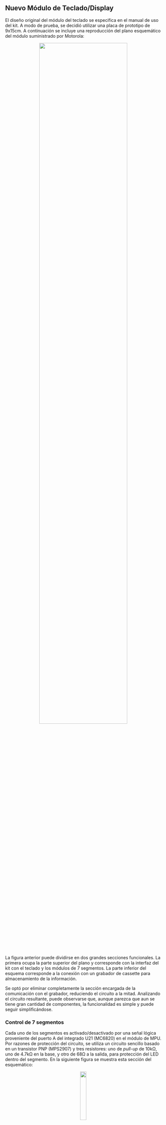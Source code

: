 ## Nuevo Módulo de Teclado/Display

El diseño original del módulo del teclado se especifica en el manual de uso del kit. A modo de prueba, se decidió utilizar una placa de prototipo de 9x15cm. A continuación se incluye una reproducción del plano esquemático del módulo suministrado por Motorola:

<div align="center"><img src="https://github.com/user-attachments/assets/02cda631-f32b-4b5f-a14f-8a907f605bf4" style="width:75%;height:75%;text-align:center;"></img></div>

La figura anterior puede dividirse en dos grandes secciones funcionales. La primera ocupa la parte superior del plano y corresponde con la interfaz del kit con el teclado y los módulos de 7 segmentos. La parte inferior del esquema corresponde a la conexión con un grabador de cassette para almacenamiento de la información.

Se optó por eliminar completamente la sección encargada de la comunicación con el grabador, reduciendo el circuito a la mitad. Analizando el circuito resultante, puede observarse que, aunque parezca que aun se tiene gran cantidad de componentes, la funcionalidad es simple y puede seguir simplificándose.

### Control de 7 segmentos

Cada uno de los segmentos es activado/desactivado por una señal lógica proveniente del puerto A del integrado U21 (MC6820) en el módulo de MPU. Por razones de protección del circuito, se utiliza un circuito sencillo basado en un transistor PNP (MPS2907) y tres resistores: uno de _pull-up_ de 10kΩ, uno de 4.7kΩ en la base, y otro de 68Ω a la salida, para protección del LED dentro del segmento. En la siguiente figura se muestra esta sección del esquemático:

<div align="center"><img src="https://github.com/user-attachments/assets/406c6c79-e567-4944-a781-c2e0905fa1b6" style="width:20%;height:20%;text-align:center;"></img></div>

Para analizar el funcionamiento de este circuito se recurre al manual de uso del kit. Al final del listado de JBUG (pág. A1-14) se incluye la definición de los patrones de 7 segmentos para cada uno de los dígitos 0..F, resumidos en la siguiente figura:

<div align="center"><img src="https://github.com/user-attachments/assets/767abb83-e3bd-4341-ba4f-3c2399e581d1" style="width:70%;height:70%;text-align:center;"></img></div>

Es fácil ver que los patrones binarios están "invertidos" frente a lo observado en el display. Esto se debe a que el módulo de teclado emplea display de tipo cátodo común, en los que se selecciona un dígito con un nivel lógico bajo en la entrada `CC` y se selecciona cada segmento colocando la entrada correspondiente en un nivel lógico alto. De esto se deduce que los circuitos de control con transistores PNP actúan como inversores lógicos.

Un circuito integrado TTL que cumple con esta funcionalidad es el 74240, un buffer/driver inversor de 8 bits. Al ser de 8 bits, sobra un inversor. Esto podría verse como un "desperdicio" de transistores, aunque no es significativo frente al ahorro en cantidad de componentes, complejidad y tamaño del circuito final. Otra alternativa podría haber sido utilizar un 7404, seis inversores en un mismo paquete. Sin embargo, al requerirse 7, el último debería armarse usando un circuito como el sugerido por Motorola, lo que complejiza el diseño en el acotado espacio del que se dispone.

Asimismo, se cambiaron los resistores de protección de los LEDs con resistores de 180Ω, un valor recomendado para esta aplicación. Se omitieron los resistores de _pull-up_ para reducir la cantidad de componentes. El circuito resultante es como el de la siguiente figura:

<div align="center"><img src="https://github.com/user-attachments/assets/a270863f-bf83-47ff-970e-6dba3eb1105e" style="width:70%;height:70%;text-align:center;"></img></div>

Al circuito se le agregó un capacitor de desacople en la alimentación del 74240. Observar además que se emplearon módulos de display de 4 dígitos con una distribución de pines no estándar. Esto se debe a que se disponía de estos módulos al momento de la construcción de la placa. Al desconocerse las características específicas de este componente, se determinó la distribución de pines experimentalmente y se utilizó esta información para realizar las conexiones según el esquema anterior.

### Selección de dígitos/filas del teclado

Para la selección de los dígitos y las filas del teclado, el diseño original utiliza tres integrados MC75452, cada uno compuesto por un par de puertas NAND diseñadas para el manejo de dispositivos. Notar que las compuertas conectan una de las entradas a un nivel lógico alto, conectando la otra al puerto B del componente U21 del módulo MPU. Recordando la tabla de verdad de una compuerta NAND, se ve que esta configuración funciona como inversor lógico:

<div align="center"><img src="https://github.com/user-attachments/assets/05c9a0ef-90ff-431e-a25f-117a72350d42" style="width:20%;height:20%;text-align:center;"></img></div>

Al ser seis los dígitos del display y las filas del teclado, se optó por reemplazar estos tres integrados por un único integrado 7404, que contiene seis inversores lógicos y sirve además como buffer para control de dispositivos sencillos como LEDs. Para reforzar el circuito podría usarse un 7406 en lugar del 7404. Este circuito es funcionalmente equivalente, pero soporta mayor corriente en la salida.

Al igual que con el 74240, se coloca un capacitor de desacople en la alimentación del 7404. Motorola recomienda un capacitor de 0.1µF por cada 3 circuitos integrados para desacople, pero se decidió colocar uno por cada integrado, al ser sólo tres. El circuito resultante es el de la siguiente figura:

<div align="center"><img src="https://github.com/user-attachments/assets/8ef8e5e7-ff0a-4323-a7ae-90da92ab8ccf" style="width:85%;height:85%;text-align:center;"></img></div>

Notar que se han omitido las teclas `P` y `L` en el esquemático. Estas sirven para los comandos de grabación y lectura de cassette, respectivamente. Al eliminarse dicha funcionalidad, se consideró apropiado eliminar las teclas correspondientes para evitar cualquier tipo de falla en el kit que pueda producirse al intentar interactuar con un periférico inexistente.

### Selección de las columnas del teclado

Para determinar la tecla que se presionó en un instante de tiempo dado, Motorola emplea un único circuito integrado del tipo MC14539. Este es un selector dual de 4-canales, es decir, permite seleccionar 1 de 4 entradas. Es funcionalmente equivalente al 74153. Se utilizó este último por ser más fácil de obtener. Se respetó el plano original en este caso:

<div align="center"><img src="https://github.com/user-attachments/assets/b6bb7281-6ad2-4e2d-b49b-6cd74228d096" style="width:30%;height:30%;text-align:center;"></img></div>

Ver que las conexiones de entrada del integrado son las cuatro columnas del teclado `COL1`, `COL2`, `COL3` y `COL4`, y el número de columna a leer, conectado a los terminales `PB6` y `PB7` del integrado U21 de la placa MPU. A este componente también se vincula la salida `Za`, el valor lógico presente en la columna seleccionada mediante `S0` y `S1`. La salida `Za` se conecta al pin `PA7` de U21. Por este motivo es que se deja `PA7` en bajo cuando se escribe el patrón de los dígitos para el display.

### Implementación

Para implementar el teclado se decidió utilizar dos placas de circuito. La placa principal es el teclado y display, junto a la electrónica de soporte. Esta se conecta mediante un cable plano de 20 conductores a un módulo adaptador que permite conectar el teclado al MPU sin tener que utilizar el conector de borde de 50 pines propuesto por Motorola.

La placa adaptadora se monta sobre el zócalo de U21 en el módulo MPU, y contiene un conector de 20 pines para el teclado. Esta misma conexión es la responsable de brindar alimentación al MPU: +5V y tierra. El adaptador posee un zócalo para un conector tipo Berg de 4 pines para brindar alimentación al MPU de forma más segura que a través de las conexiones de alimentación de U21. Esta placa se muestra en la siguiente figura:

<div align="center"><img src="https://github.com/user-attachments/assets/b2f117d8-6fd7-49af-a511-35797e052f71" style="width:30%;height:30%;text-align:center;"></img></div>

Se puede ver que el módulo adaptador se instala directamente en el zócalo reservado para el integrado MC6820, que a su vez se instala sobre el adaptador. Se puede apreciar también el cable plano que vincula el MPU con el teclado.

Respetando los planos de circuito explicados en las secciones anteriores se construyó un prototipo en una placa perforada de 9x15cm. El resultado se muestra en la siguiente figura:

<div align="center"><img src="https://github.com/user-attachments/assets/e3570199-fadc-4905-a605-2bf2cd01ad07" style="width:30%;height:30%;text-align:center;"></img></div>

### Preparación para pruebas

Para validar el diseño propuesto se conectan los componentes de la siguiente manera:
- El módulo adaptador se conecta en la posición U21 del módulo MPU, con la conexión de alimentación siguiendo la dirección del interruptor de reset. Alternativamente, se puede conectar el MC6820 al adaptador, con el pin 1 hacia la conexión de alimentación. Luego se conecta el adaptador siguiendo la orientación original de U21.
- El cable plano se conecta con el pin 1 (marcado en rojo) apuntando a la parte inferior de la placa, o bien tomando como guía el segundo círculo amarillo, o dejando la muezca del conector apuntando hacia el integrado MC6820.
- La alimentación del MPU se conecta usando un cable de alimentación similar el de una disquetera de 3.5", con el cable rojo (+5V) más cercano al extremo izquierdo del módulo, o bien con la muezca del conector hacia arriba.
- En la placa del teclado, se conecta el cable plano tal que el pin 1 apunte hacia la parte inferior del teclado, o bien siguiendo el círculo amarillo.
- La alimentación del sistema completo se conecta al teclado de igual forma que la alimentación del MPU al adaptador. Se conecta la entrada (un cable similar al de una disquetera de 3.5") siguiendo el círculo amarillo, o bien sabiendo que el cable rojo (+5V) es el más alejado del LED de encendido.

En la siguiente figura se muestra el sistema completo listo para iniciar las pruebas de funcionamiento:

Para alimentar el kit completo se utiliza una fuente ATX estándar. De acuerdo con la documentación de Motorola, una fuente que proporcione +5V/6A es más que suficiente. Al alimentar el circuito y presionar `RESET`, se observó lo siguiente:

El sistema muestra el prompt `-`, indicando que está listo para recibir comandos. Para hacer una prueba sencilla, se ingresó `E000 M`, para examinar el contenido de la posición de memoria `$E000`, el inicio de JBUG. Se ingresa `G` para pasar a la siguiente posición de memoria. Se ingresa `E` para volver al prompt.

Siguiendo el listado de programa del manual, los primeros 10 bytes almacenados a partir de esa posición son `$08 $FF $A0 $1E $08 $FF $A0 $0A $B0 $A0`. En la siguiente figura se pueden ver capturas del display que muestran claramente los valores correctos:

Notar que algunos patrones no se visualizan correctamente. Esto no es una falla en el display, pues los todos los segmentos funcionan. Se desconoce la causa de este problema, aunque se sospecha que esté relacionado con la elección de diseño de quitar los resistores de _pull-up_ relacionados a los segmentos.

### Prueba de Memoria

Con el objetivo de comprobar el correcto funcionamiento de la memoria se escribió un programa en lenguaje de máquina MC6800. El algoritmo es descrito por el siguiente diagrama de flujos:

<div align="center"><img src="https://github.com/user-attachments/assets/ae4fcadf-f04c-467e-bf97-36b8f5e9491e" style="width:30%;height:30%;text-align:center;"></img></div>

El control es devuelto a JBUG una vez realizada la prueba de memoria. Se puede consultar la dirección en la que terminó la prueba ingresando `M A026 G`. El primer byte de la dirección aparecerá en el display. Ingresar `G` para ver el segundo byte. En un kit sin fallas, las direcciones `ACTUAL` y `FIN` deberían ser iguales.

El programa se ingresa de a un byte utilizando `M` a partir de la dirección de memoria `$A023` (datos) y `$A030` (programa). Por ejemplo, la primera instrucción, `LDX INICIO`, se ingresa con `A024 M FE G A0 G 24 G`. El comportamiento del kit será de la siguiente manera:
- Se ingresa la dirección `$A024`, seguido del comando `M`
- El display muestra la dirección `$A024`, junto a su valor (inicialmente desconocido)
- Se ingresa el byte `$FE` (instrucción `LDX`), seguido de `G`. Esto escribe el valor `$FE` en `$A024` y pasa a la siguiente posición en la memoria
- El display muestra la dirección `$A025`, junto a su valor
- Se ingresa `$A0` (el primer byte de la dirección `INICIO`), seguido de `G`
- El display muestra la dirección `$A026`, junto a su valor
- Se ingresa `$24` (el segundo byte de `INICIO`), seguido de `G`

El programa completo se incluye a continuación, tanto en lenguaje de máquina MC6800 como en ensamblador, siguiendo la sintaxis detallada en el manual de usuario del kit.

```
                ;-----------------------------------
                ; MEK6800D2 MEMORY TEST
                ;
                ; CONSTANTINO A.PALACIO, 2025-03-08
                ;-----------------------------------
A023            ORG            $A023
                ;
                ; RAM POINTERS
                ;
A023  00 00     INICIO  FDB    $0000
A025  00 00     ACTUAL  FDB    $0000
A027  02 00     FIN     FDB    $0200
                ;
                ; MAIN PROGRAM
                ;
A030                    ORG    $A030
A030  FE A0 23  INIPGM  LDX    INICIO
A033  FF A0 25          STX    ACTUAL
                ; LOAD 1ST PATTERN,
                ;   SAVE IT TO MEMORY
A036  86 00     LOOP1   LDA A  #$00
A038  A7 00             STA A  0,X
                ; SEE IF WRITTEN CORRECTLY
A03A  A1 00             CMP A  0,X
A03C  26 11             BNE    FINPGM
                ; REPEAT FOR 2ND PATTERN
A03E  86 FF             LDA A  #$FF
A040  A7 00             STA A  0,X
A042  A1 00             CMP A  0,X
A044  26 09             BNE    FINPGM
                ; CHECK NEXT ADDRESS,
                ;   SEE IF TEST IS DONE
A046  08                INX
A047  FF A0 25          STX    ACTUAL
A04A  BC A0 27          CPX    FIN
A04D  26 E7             BNE    LOOP1
                ;
                ; RETURN TO JBUG
                ;
A04F  3F        FINPGM  SWI
                        END
```

Se podrían colocar breakpoints para visualizar el funcionamiento del programa. Sin embargo, al utilizar la RAM de JBUG para almacenar el programa, la creación de breakpoints podría sobrescribir las variables del programa y el resultado del mismo sería incorrecto. Si se quisieran eliminar todos los breakpoints antes de ingresar el programa (y así asegurar que el kit no está utilizando esta zona de memoria), se puede ingresar `V` en el prompt `-`.
